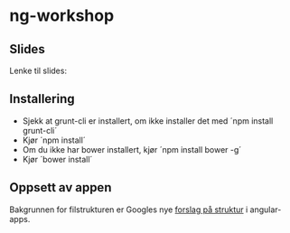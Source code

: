 ng-workshop
===========

## Slides

Lenke til slides: 

## Installering

* Sjekk at grunt-cli er installert, om ikke installer det med ´npm install grunt-cli´
* Kjør ´npm install´
* Om du ikke har bower installert, kjør ´npm install bower -g´
* Kjør ´bower install´


## Oppsett av appen

Bakgrunnen for filstrukturen er Googles nye [forslag på struktur](https://docs.google.com/document/d/1XXMvReO8-Awi1EZXAXS4PzDzdNvV6pGcuaF4Q9821Es/pub) i angular-apps.
